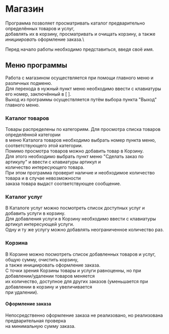 # Магазин

Программа позволяет просматривать каталог предварительно определённых товаров и услуг,\
добавлять их в корзину, просматривать и очищать корзину, а также _инициировать_ оформление заказа.\

Перед начало работы необходимо представиться, введя своё имя.

## Меню программы

Работа с магазином осуществляется при помощи главного меню и различных подменю.\
Для перехода в нужный пункт меню необходимо ввести с клавиатуры его номер, заключённый в [ ]. \
Выход из программы осуществляется путём выбора пункта "Выход" главного меню.

### Каталог товаров

Товары распределены по категориям. Для просмотра списка товаров определённой категории\
в меню Каталога товаров необходимо выбрать номер пункта меню, соответствующего этой категории.\
Помимо просмотра товаров можно добавить товар в Корзину.\
Для этого необходимо выбрать пункт меню "Сделать заказ по артикулу" и ввести с клавиатуры артикул и\
количество интересующего товара.\
При этом программа проверит наличие и необходимое количество товара и в случае невозможности\
заказа товара выдаст соответствующее сообщение.

### Каталог услуг

В Каталоге услуг можно посмотреть список доступных услуг и добавить услуги в корзину.\
Для добавления услуги в Корзину необходимо ввести с клавиатуры артикул интересующей услуги.\
Одну и ту же услугу можно добавлять неограниченное количество раз.

### Корзина

В Корзине можно посмотреть список добавленных товаров и услуг, общую сумму, очистить корзину,\
а также инициировать оформление заказа.\
С точки зрения Корзины товары и услуги равноценны, но при добавлении/удалении товаров меняется\
их количество, доступное для других заказов (уменьшается при добавлении в корзину и увеличивается\
при удалении).

#### Оформление заказа

Непосредственно оформление заказа не реализовано, но реализована предварительная проверка\
на минимальную сумму заказа.